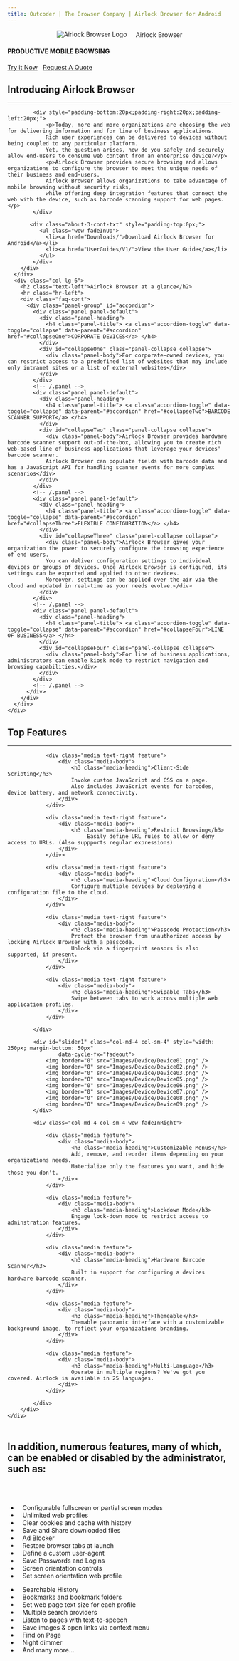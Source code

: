 ```yaml
---
title: Outcoder | The Browser Company | Airlock Browser for Android
---
```


<section id="banner-3" class="section-padding" style="background:url(/images/airlock-bg.jpg) no-repeat 0 0; background-position:center; background-attachment:fixed;  background-size: cover; }">
  <div class="container">
    <div class="row">
	    <div class="col-lg-8 col-lg-offset-2">
		    <div class="banner-2-cont">
			    <div class="wow fadeInUp center-block" style="margin-bottom: 15px">
				    <span style="display:table;margin:0 auto;">
					    <img src="Images/Airlock_Logo_90.png" title="Airlock Browser Logo" />
					    <span class="h1" style="margin-left: 20px; margin-top: 0px; margin-bottom: 0px; vertical-align: middle">Airlock&nbsp;Browser</span>
				    </span>
			    </div>
			    <h4 class="wow fadeInUp text-center hidden-xs">PRODUCTIVE MOBILE BROWSING</h4>
			    <div class="text-center hidden-xs"><a href="Downloads/" class="btn btn-black btn-xl">Try it Now</a> &nbsp; <a href="../../RequestQuote/index.html?ProductId=IndustrialAndroid" class="btn btn-default btn-xl">Request A Quote</a></div>
		    </div>
	    </div>
    </div>
  </div>
</section>

<section id="faq-team" class="section-padding">
  <div class="container">
    <div class="row">
      <div class="col-lg-6">
        <h2 class="text-left">Introducing Airlock Browser</h2>
        <hr class="hr-left">
        <div class="row">
          
            <div style="padding-bottom:20px;padding-right:20px;padding-left:20px;"> 
				<p>Today, more and more organizations are choosing the web for delivering information and for line of business applications. 
				Rich user experiences can be delivered to devices without being coupled to any particular platform. 
				Yet, the question arises, how do you safely and securely allow end-users to consume web content from an enterprise device?</p>
				<p>Airlock Browser provides secure browsing and allows organizations to configure the browser to meet the unique needs of their business and end-users. 
				Airlock Browser allows organizations to take advantage of mobile browsing without security risks, 
				while offering deep integration features that connect the web with the device, such as barcode scanning support for web pages.</p>              
            </div>
         
           <div class="about-3-cont-txt" style="padding-top:0px;">
              <ul class="wow fadeInUp">
                <li><a href="Downloads/">Download Airlock Browser for Android</a></li>
                <li><a href="UserGuides/V1/">View the User Guide</a></li>
              </ul>
            </div>
        </div>
      </div>
      <div class="col-lg-6">
        <h2 class="text-left">Airlock Browser at a glance</h2>
        <hr class="hr-left">
        <div class="faq-cont">
          <div class="panel-group" id="accordion">
            <div class="panel panel-default">
              <div class="panel-heading">
                <h4 class="panel-title"> <a class="accordion-toggle" data-toggle="collapse" data-parent="#accordion" href="#collapseOne">CORPORATE DEVICES</a> </h4>
              </div>
              <div id="collapseOne" class="panel-collapse collapse">
                <div class="panel-body">For corporate-owned devices, you can restrict access to a predefined list of websites that may include only intranet sites or a list of external websites</div>
              </div>
            </div>
            <!-- /.panel -->
            <div class="panel panel-default">
              <div class="panel-heading">
                <h4 class="panel-title"> <a class="accordion-toggle" data-toggle="collapse" data-parent="#accordion" href="#collapseTwo">BARCODE SCANNER SUPPORT</a> </h4>
              </div>
              <div id="collapseTwo" class="panel-collapse collapse">
                <div class="panel-body">Airlock Browser provides hardware barcode scanner support out-of-the-box, allowing you to create rich web-based line of business applications that leverage your devices' barcode scanner. 
				Airlock Browser can populate fields with barcode data and has a JavaScript API for handling scanner events for more complex scenarios</div>
              </div>
            </div>
            <!-- /.panel -->
            <div class="panel panel-default">
              <div class="panel-heading">
                <h4 class="panel-title"> <a class="accordion-toggle" data-toggle="collapse" data-parent="#accordion" href="#collapseThree">FLEXIBLE CONFIGURATION</a> </h4>
              </div>
              <div id="collapseThree" class="panel-collapse collapse">
                <div class="panel-body">Airlock Browser gives your organization the power to securely configure the browsing experience of end users. 
				You can deliver configuration settings to individual devices or groups of devices. Once Airlock Browser is configured, its settings can be exported and applied to other devices. 
				Moreover, settings can be applied over-the-air via the cloud and updated in real-time as your needs evolve.</div>
              </div>
            </div>
            <!-- /.panel -->
            <div class="panel panel-default">
              <div class="panel-heading">
                <h4 class="panel-title"> <a class="accordion-toggle" data-toggle="collapse" data-parent="#accordion" href="#collapseFour">LINE OF BUSINESS</a> </h4>
              </div>
              <div id="collapseFour" class="panel-collapse collapse">
                <div class="panel-body">For line of business applications, administrators can enable kiosk mode to restrict navigation and browsing capabilities.</div>
              </div>
            </div>
            <!-- /.panel --> 
          </div>
        </div>
      </div>
    </div>
  </div>
</section>

<section id="services-1" class="section-padding-ash">
	<div class="container">
	  <h2 class="text-center">Top Features</h2>
	   <div class="text-center">
		<hr class="hr-center">
	 </div>                        
		<div class="row">
			<style>
				.media-heading { font-size: 24px; }
			</style>
			<div class="col-md-4 col-sm-4 wow fadeInLeft" style="margin-bottom:50px">

				<div class="media text-right feature">
					<div class="media-body">
						<h3 class="media-heading">Client-Side Scripting</h3>
						Invoke custom JavaScript and CSS on a page.
						Also includes JavaScript events for barcodes, device battery, and network connectivity.                                
					</div>
				</div>

				<div class="media text-right feature">    
					<div class="media-body">
						<h3 class="media-heading">Restrict Browsing</h3>
                             Easily define URL rules to allow or deny access to URLs. (Also suppports regular expressions)  
					</div>
				</div>

				<div class="media text-right feature">
					<div class="media-body">
						<h3 class="media-heading">Cloud Configuration</h3>
                        Configure multiple devices by deploying a configuration file to the cloud.       
					</div>
				</div>

				<div class="media text-right feature">
					<div class="media-body">
						<h3 class="media-heading">Passcode Protection</h3>
						Protect the browser from unauthorized access by locking Airlock Browser with a passcode.
						Unlock via a fingerprint sensors is also supported, if present.
					</div>
				</div>

				<div class="media text-right feature">
					<div class="media-body">
						<h3 class="media-heading">Swipable Tabs</h3>
						Swipe between tabs to work across multiple web application profiles.
					</div>
				</div>
				
			</div>

			<div id="slider1" class="col-md-4 col-sm-4" style="width: 250px; margin-bottom: 50px" 
					data-cycle-fx="fadeout">
				<img border="0" src="Images/Device/Device01.png" />
				<img border="0" src="Images/Device/Device02.png" />
				<img border="0" src="Images/Device/Device03.png" />
				<img border="0" src="Images/Device/Device05.png" />
				<img border="0" src="Images/Device/Device06.png" />
				<img border="0" src="Images/Device/Device07.png" />
				<img border="0" src="Images/Device/Device08.png" />
				<img border="0" src="Images/Device/Device09.png" />
			</div>

			<div class="col-md-4 col-sm-4 wow fadeInRight">

				<div class="media feature">
					<div class="media-body">
						<h3 class="media-heading">Customizable Menus</h3>
						Add, remove, and reorder items depending on your organizations needs.
						Materialize only the features you want, and hide those you don't. 
					</div>
				</div>

				<div class="media feature">
					<div class="media-body">
						<h3 class="media-heading">Lockdown Mode</h3>
						Engage lock-down mode to restrict access to adminstration features.
					</div>
				</div>

				<div class="media feature">
					<div class="media-body">
						<h3 class="media-heading">Hardware Barcode Scanner</h3>
						Built in support for configuring a devices hardware barcode scanner.                                
					</div>
				</div>	

				<div class="media feature">
					<div class="media-body">
						<h3 class="media-heading">Themeable</h3>
						Themable panoramic interface with a customizable background image, to reflect your organizations branding.                                
					</div>
				</div>	

				<div class="media feature">
					<div class="media-body">
						<h3 class="media-heading">Multi-Language</h3>
						Operate in multiple regions? We've got you covered. Airlock is available in 25 languages.
					</div>
				</div>

			</div>
		</div>
	</div>
</section>
	
<!-- About Section -->
<section class="section-padding">
    <div class="container">
        <div class="row">
            <div class="col-lg-12 text-center">
                <h2>In addition, numerous features, many of which, can be enabled or disabled by the administrator, such as:</h2>
                <br/><br/>
            </div>
        </div>
        <div class="row">
            <div class="col-lg-4 col-lg-offset-2">
                <style>
                    i.fa.fa-check { margin-right: 10px }
                </style>
				<ul class="feature-list list-unstyled wow fadeInUp">
					<li><i class="fa fa-check"></i>Configurable fullscreen or partial screen modes</li>
					<li><i class="fa fa-check"></i>Unlimited web profiles</li>
					<li><i class="fa fa-check"></i>Clear cookies and cache with history</li>
					<li><i class="fa fa-check"></i>Save and Share downloaded files</li>
								<li><i class="fa fa-check"></i>Ad Blocker</li>
					<li><i class="fa fa-check"></i>Restore browser tabs at launch</li>
					<li><i class="fa fa-check"></i>Define a custom user-agent</li>
					<li><i class="fa fa-check"></i>Save Passwords and Logins</li>
					<li><i class="fa fa-check"></i>Screen orientation controls</li>
					<li><i class="fa fa-check"></i>Set screen orientation web profile</li>            
				</ul>
            </div>
            <div class="col-lg-4">
            <ul class="feature-list list-unstyled wow fadeInUp">
				<li><i class="fa fa-check"></i>Searchable History</li>
				<li><i class="fa fa-check"></i>Bookmarks and bookmark folders</li>
				<li><i class="fa fa-check"></i>Set web page text size for each profile</li>
				<li><i class="fa fa-check"></i>Multiple search providers</li>
				<li><i class="fa fa-check"></i>Listen to pages with text-to-speech</li>
				<li><i class="fa fa-check"></i>Save images & open links via context menu</li>
				<li><i class="fa fa-check"></i>Find on Page</li>
				<li><i class="fa fa-check"></i>Night dimmer</li>
				<li><i class="fa fa-check"></i>And many more...</li>
        </ul>            
            </div>
            <div class="col-lg-8 col-lg-offset-2 text-center">
            </div>
        </div>
    </div>
</section> 

<script src="/js/jquery.cycle2.js"></script>
<script>
	$(document).ready(function ()
		{
			var slider = $('#slider1');
			slider.cycle();
		});
</script>

